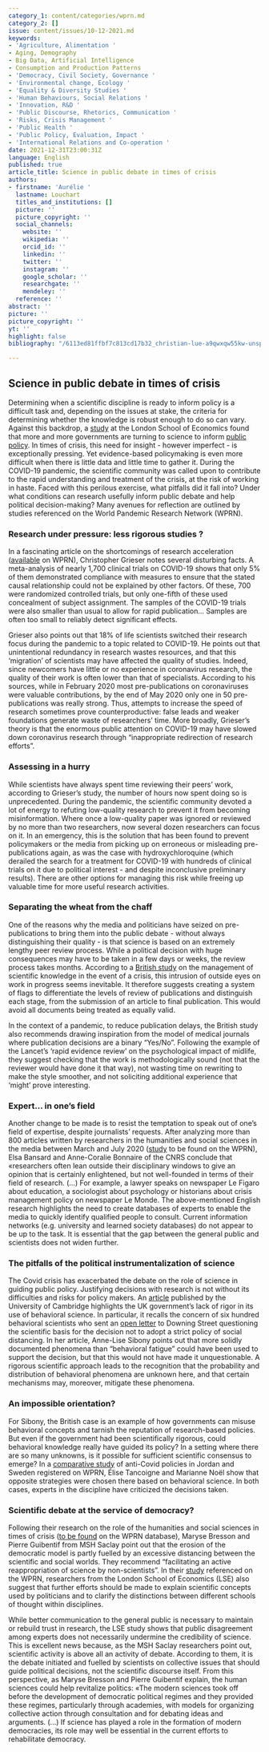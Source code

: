 ```yaml
---
category_1: content/categories/wprn.md
category_2: []
issue: content/issues/10-12-2021.md
keywords:
- 'Agriculture, Alimentation '
- Aging, Demography
- Big Data, Artificial Intelligence
- Consumption and Production Patterns
- 'Democracy, Civil Society, Governance '
- 'Environmental change, Ecology '
- 'Equality & Diversity Studies '
- 'Human Behaviours, Social Relations '
- 'Innovation, R&D '
- 'Public Discourse, Rhetorics, Communication '
- 'Risks, Crisis Management '
- 'Public Health '
- 'Public Policy, Evaluation, Impact '
- 'International Relations and Co-operation '
date: 2021-12-31T23:00:31Z
language: English
published: true
article_title: Science in public debate in times of crisis
authors:
- firstname: 'Aurélie '
  lastname: Louchart
  titles_and_institutions: []
  picture: ''
  picture_copyright: ''
  social_channels:
    website: ''
    wikipedia: ''
    orcid_id: ''
    linkedin: ''
    twitter: ''
    instagram: ''
    google_scholar: ''
    researchgate: ''
    mendeley: ''
  reference: ''
abstract: ''
picture: ''
picture_copyright: ''
yt: ''
highlight: false
bibliography: "/6113ed81ffbf7c813cd17b32_christian-lue-a9qwxqw55kw-unsplash.jpg"

---
```

## Science in public debate in times of crisis

Determining when a scientific discipline is ready to inform policy is a difficult task and, depending on the issues at stake, the criteria for determining whether the knowledge is robust enough to do so can vary. Against this backdrop, a [study](https://wprn.org/item/458152) at the London School of Economics found that more and more governments are turning to science to inform [public policy](https://www.oecd.org/gov/regulatory-policy/behavioural-insights-and-public-policy-9789264270480-en.htm). In times of crisis, this need for insight - however imperfect - is exceptionally pressing. Yet evidence-based policymaking is even more difficult when there is little data and little time to gather it. During the COVID-19 pandemic, the scientific community was called upon to contribute to the rapid understanding and treatment of the crisis, at the risk of working in haste. Faced with this perilous exercise, what pitfalls did it fall into? Under what conditions can research usefully inform public debate and help political decision-making? Many avenues for reflection are outlined by studies referenced on the World Pandemic Research Network (WPRN).

### Research under pressure: less rigorous studies ?

In a fascinating article on the shortcomings of research acceleration ([available](https://wprn.org/item/417752) on WPRN), Christopher Grieser notes several disturbing facts. A meta-analysis of nearly 1,700 clinical trials on COVID-19 shows that only 5% of them demonstrated compliance with measures to ensure that the stated causal relationship could not be explained by other factors. Of these, 700 were randomized controlled trials, but only one-fifth of these used concealment of subject assignment. The samples of the COVID-19 trials were also smaller than usual to allow for rapid publication... Samples are often too small to reliably detect significant effects.

Grieser also points out that 18% of life scientists switched their research focus during the pandemic to a topic related to COVID-19. He points out that unintentional redundancy in research wastes resources, and that this ‘migration’ of scientists may have affected the quality of studies. Indeed, since newcomers have little or no experience in coronavirus research, the quality of their work is often lower than that of specialists. According to his sources, while in February 2020 most pre-publications on coronaviruses were valuable contributions, by the end of May 2020 only one in 50 pre-publications was really strong. Thus, attempts to increase the speed of research sometimes prove counterproductive: false leads and weaker foundations generate waste of researchers’ time. More broadly, Grieser’s theory is that the enormous public attention on COVID-19 may have slowed down coronavirus research through “inappropriate redirection of research efforts”.

###     Assessing in a hurry

While scientists have always spent time reviewing their peers’ work, according to Grieser’s study, the number of hours now spent doing so is unprecedented. During the pandemic, the scientific community devoted a lot of energy to refuting low-quality research to prevent it from becoming misinformation. Where once a low-quality paper was ignored or reviewed by no more than two researchers, now several dozen researchers can focus on it. In an emergency, this is the solution that has been found to prevent policymakers or the media from picking up on erroneous or misleading pre-publications again, as was the case with hydroxychloroquine (which derailed the search for a treatment for COVID-19 with hundreds of clinical trials on it due to political interest - and despite inconclusive preliminary results). There are other options for managing this risk while freeing up valuable time for more useful research activities.

### Separating the wheat from the chaff

One of the reasons why the media and politicians have seized on pre-publications to bring them into the public debate - without always distinguishing their quality - is that science is based on an extremely lengthy peer review process. While a political decision with huge consequences may have to be taken in a few days or weeks, the review process takes months. According to a [British study](https://www.researchgate.net/publication/340086584_Crisis_knowledge_management_Reconfiguring_the_behavioural_science_community_for_rapid_responding_in_the_Covid-19_crisis) on the management of scientific knowledge in the event of a crisis, this intrusion of outside eyes on work in progress seems inevitable. It therefore suggests creating a system of flags to differentiate the levels of review of publications and distinguish each stage, from the submission of an article to final publication. This would avoid all documents being treated as equally valid.

In the context of a pandemic, to reduce publication delays, the British study also recommends drawing inspiration from the model of medical journals where publication decisions are a binary “Yes/No”. Following the example of the Lancet’s ‘rapid evidence review’ on the psychological impact of midlife, they suggest checking that the work is methodologically sound (not that the reviewer would have done it that way), not wasting time on rewriting to make the style smoother, and not soliciting additional experience that ‘might’ prove interesting.

### Expert... in one’s field

Another change to be made is to resist the temptation to speak out of one’s field of expertise, despite journalists’ requests. After analyzing more than 800 articles written by researchers in the humanities and social sciences in the media between March and July 2020 ([study](https://wprn.org/item/459452) to be found on the WPRN), Elsa Bansard and Anne-Coralie Bonnaire of the CNRS conclude that «researchers often lean outside their disciplinary windows to give an opinion that is certainly enlightened, but not well-founded in terms of their field of research. (...) For example, a lawyer speaks on newspaper Le Figaro about education, a sociologist about psychology or historians about crisis management policy on newspaper Le Monde. The above-mentioned English research highlights the need to create databases of experts to enable the media to quickly identify qualified people to consult. Current information networks (e.g. university and learned society databases) do not appear to be up to the task. It is essential that the gap between the general public and scientists does not widen further.

### The pitfalls of the political instrumentalization of science

The Covid crisis has exacerbated the debate on the role of science in guiding public policy. Justifying decisions with research is not without its difficulties and risks for policy makers. An [article](https://wprn.org/item/445552) published by the University of Cambridge highlights the UK government’s lack of rigor in its use of behavioral science. In particular, it recalls the concern of six hundred behavioral scientists who sent an [open letter](https://behavioralscientist.org/why-a-group-of-behavioural-scientists-penned-an-open-letter-to-the-uk-government-questioning-its-coronavirus-response-covid-19-social-distancing/) to Downing Street questioning the scientific basis for the decision not to adopt a strict policy of social distancing. In her article, Anne-Lise Sibony points out that more solidly documented phenomena than “behavioral fatigue” could have been used to support the decision, but that this would not have made it unquestionable. A rigorous scientific approach leads to the recognition that the probability and distribution of behavioral phenomena are unknown here, and that certain mechanisms may, moreover, mitigate these phenomena.

### An impossible orientation?

For Sibony, the British case is an example of how governments can misuse behavioral concepts and tarnish the reputation of research-based policies. But even if the government had been scientifically rigorous, could behavioral knowledge really have guided its policy? In a setting where there are so many unknowns, is it possible for sufficient scientific consensus to emerge? In a [comparative study](https://wprn.org/item/434452) of anti-Covid policies in Jordan and Sweden registered on WPRN, Élise Tancoigne and Marianne Noël show that opposite strategies were chosen there based on behavioral science. In both cases, experts in the discipline have criticized the decisions taken.

### Scientific debate at the service of democracy?

Following their research on the role of the humanities and social sciences in times of crisis ([to be found](https://wprn.org/item/459452) on the WPRN database), Maryse Bresson and Pierre Guibentif from MSH Saclay point out that the erosion of the democratic model is partly fuelled by an excessive distancing between the scientific and social worlds. They recommend “facilitating an active reappropriation of science by non-scientists”. In their [study](https://wprn.org/item/458152) referenced on the WPRN, researchers from the London School of Economics (LSE) also suggest that further efforts should be made to explain scientific concepts used by politicians and to clarify the distinctions between different schools of thought within disciplines.

While better communication to the general public is necessary to maintain or rebuild trust in research, the LSE study shows that public disagreement among experts does not necessarily undermine the credibility of science. This is excellent news because, as the MSH Saclay researchers point out, scientific activity is above all an activity of debate. According to them, it is the debate initiated and fuelled by scientists on collective issues that should guide political decisions, not the scientific discourse itself. From this perspective, as Maryse Bresson and Pierre Guibentif explain, the human sciences could help revitalize politics: «The modern sciences took off before the development of democratic political regimes and they provided these regimes, particularly through academies, with models for organizing collective action through consultation and for debating ideas and arguments. (...) If science has played a role in the formation of modern democracies, its role may well be essential in the current efforts to rehabilitate democracy.